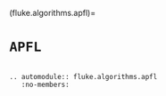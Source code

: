 (fluke.algorithms.apfl)=

# ``APFL``

```{eval-rst}

.. automodule:: fluke.algorithms.apfl
   :no-members:

```